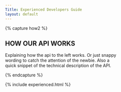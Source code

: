 ```yaml
---
Title: Experienced Developers Guide
layout: default
---
```


{% capture how2 %}

## HOW OUR API WORKS

Explaining how the api to the left works. Or just snappy  
wording to catch the attention of the newbie. Also a  
quick snippet of the technical description of the API.  

{% endcapture %}


{% include experienced.html %}